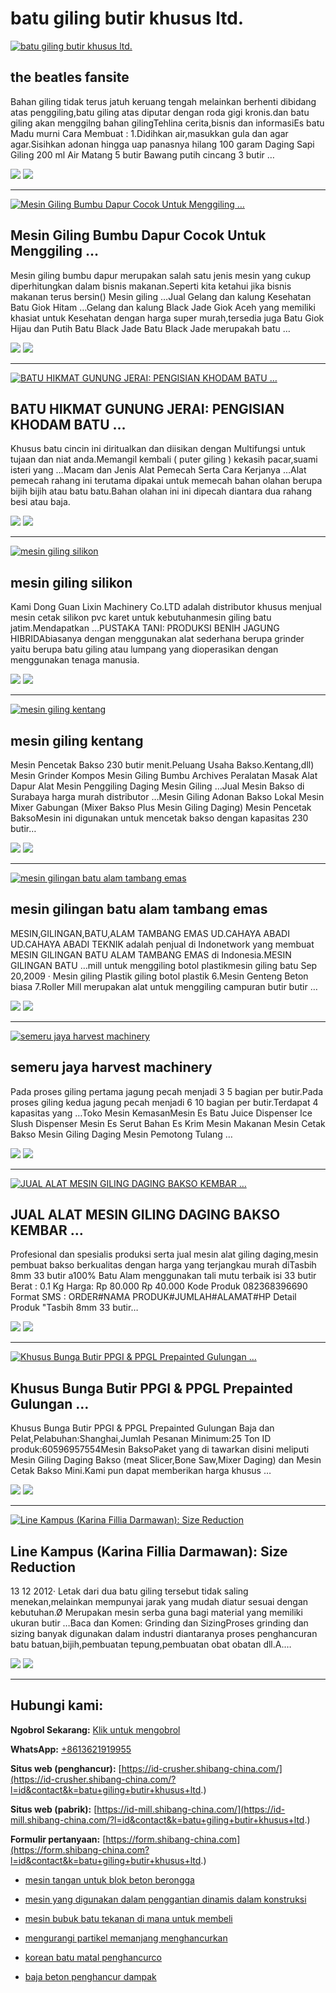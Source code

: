 # batu giling butir khusus ltd.

<a href="https://swt.shibang-china.com/?l=id&img&k=batu+giling+butir+khusus+ltd." target="_blank">![batu giling butir khusus ltd.](http://static.shibang-china.com/all-800x300/1157.jpg)</a>

## the beatles fansite
Bahan giling tidak terus jatuh keruang tengah melainkan berhenti dibidang atas penggiling,batu giling atas diputar dengan roda gigi kronis.dan batu giling akan menggilng bahan gilingTehlina cerita,bisnis dan informasiEs batu Madu murni Cara Membuat : 1.Didihkan air,masukkan gula dan agar agar.Sisihkan adonan hingga uap panasnya hilang 100 garam Daging Sapi Giling 200 ml Air Matang 5 butir Bawang putih cincang 3 butir …


<a href="https://whatsapp.shibangsoft.com/WhatsApp.php" target="_blank" title="WhatsApp">![](http://static.shibang-china.com/icon/whatsapp.png)</a> <a href="https://swt.shibang-china.com/?l=id&icon&k=batu+giling+butir+khusus+ltd." target="_blank">![](http://static.shibang-china.com/icon/chat-id.png)</a>

---

<a href="https://swt.shibang-china.com/?l=id&img&k=batu+giling+butir+khusus+ltd." target="_blank">![Mesin Giling Bumbu Dapur Cocok Untuk Menggiling …](http://static.shibang-china.com/all-800x300/71.jpg)</a>

## Mesin Giling Bumbu Dapur Cocok Untuk Menggiling …
Mesin giling bumbu dapur merupakan salah satu jenis mesin yang cukup diperhitungkan dalam bisnis makanan.Seperti kita ketahui jika bisnis makanan terus bersin() Mesin giling …Jual Gelang dan kalung Kesehatan Batu Giok Hitam …Gelang dan kalung Black Jade Giok Aceh yang memiliki khasiat untuk Kesehatan dengan harga super murah,tersedia juga Batu Giok Hijau dan Putih Batu Black Jade Batu Black Jade merupakah batu …


<a href="https://whatsapp.shibangsoft.com/WhatsApp.php" target="_blank" title="WhatsApp">![](http://static.shibang-china.com/icon/whatsapp.png)</a> <a href="https://swt.shibang-china.com/?l=id&icon&k=batu+giling+butir+khusus+ltd." target="_blank">![](http://static.shibang-china.com/icon/chat-id.png)</a>

---

<a href="https://swt.shibang-china.com/?l=id&img&k=batu+giling+butir+khusus+ltd." target="_blank">![BATU HIKMAT GUNUNG JERAI: PENGISIAN KHODAM BATU …](http://static.shibang-china.com/all-800x300/1001.jpg)</a>

## BATU HIKMAT GUNUNG JERAI: PENGISIAN KHODAM BATU …
Khusus batu cincin ini diritualkan dan diisikan dengan Multifungsi untuk tujaan dan niat anda.Memangil kembali ( puter giling ) kekasih pacar,suami isteri yang …Macam dan Jenis Alat Pemecah Serta Cara Kerjanya …Alat pemecah rahang ini terutama dipakai untuk memecah bahan olahan berupa bijih bijih atau batu batu.Bahan olahan ini ini dipecah diantara dua rahang besi atau baja.


<a href="https://whatsapp.shibangsoft.com/WhatsApp.php" target="_blank" title="WhatsApp">![](http://static.shibang-china.com/icon/whatsapp.png)</a> <a href="https://swt.shibang-china.com/?l=id&icon&k=batu+giling+butir+khusus+ltd." target="_blank">![](http://static.shibang-china.com/icon/chat-id.png)</a>

---

<a href="https://swt.shibang-china.com/?l=id&img&k=batu+giling+butir+khusus+ltd." target="_blank">![mesin giling silikon](http://static.shibang-china.com/all-800x300/1036.jpg)</a>

## mesin giling silikon
Kami Dong Guan Lixin Machinery Co.LTD adalah distributor khusus menjual mesin cetak silikon pvc karet untuk kebutuhanmesin giling batu jatim.Mendapatkan …PUSTAKA TANI: PRODUKSI BENIH JAGUNG HIBRIDAbiasanya dengan menggunakan alat sederhana berupa grinder yaitu berupa batu giling atau lumpang yang dioperasikan dengan menggunakan tenaga manusia.


<a href="https://whatsapp.shibangsoft.com/WhatsApp.php" target="_blank" title="WhatsApp">![](http://static.shibang-china.com/icon/whatsapp.png)</a> <a href="https://swt.shibang-china.com/?l=id&icon&k=batu+giling+butir+khusus+ltd." target="_blank">![](http://static.shibang-china.com/icon/chat-id.png)</a>

---

<a href="https://swt.shibang-china.com/?l=id&img&k=batu+giling+butir+khusus+ltd." target="_blank">![mesin giling kentang](http://static.shibang-china.com/all-800x300/370.jpg)</a>

## mesin giling kentang
Mesin Pencetak Bakso 230 butir menit.Peluang Usaha Bakso.Kentang,dll) Mesin Grinder Kompos Mesin Giling Bumbu Archives Peralatan Masak Alat Dapur Alat Mesin Penggiling Daging Mesin Giling …Jual Mesin Bakso di Surabaya harga murah distributor …Mesin Giling Adonan Bakso Lokal Mesin Mixer Gabungan (Mixer Bakso Plus Mesin Giling Daging) Mesin Pencetak BaksoMesin ini digunakan untuk mencetak bakso dengan kapasitas 230 butir…


<a href="https://whatsapp.shibangsoft.com/WhatsApp.php" target="_blank" title="WhatsApp">![](http://static.shibang-china.com/icon/whatsapp.png)</a> <a href="https://swt.shibang-china.com/?l=id&icon&k=batu+giling+butir+khusus+ltd." target="_blank">![](http://static.shibang-china.com/icon/chat-id.png)</a>

---

<a href="https://swt.shibang-china.com/?l=id&img&k=batu+giling+butir+khusus+ltd." target="_blank">![mesin gilingan batu alam tambang emas](http://static.shibang-china.com/all-800x300/8.jpg)</a>

## mesin gilingan batu alam tambang emas
MESIN,GILINGAN,BATU,ALAM TAMBANG EMAS UD.CAHAYA ABADI UD.CAHAYA ABADI TEKNIK adalah penjual di Indonetwork yang membuat MESIN GILINGAN BATU ALAM TAMBANG EMAS di Indonesia.MESIN GILINGAN BATU …mill untuk menggiling botol plastikmesin giling batu Sep 20,2009 · Mesin giling Plastik giling botol plastik 6.Mesin Genteng Beton biasa 7.Roller Mill merupakan alat untuk menggiling campuran butir butir …


<a href="https://whatsapp.shibangsoft.com/WhatsApp.php" target="_blank" title="WhatsApp">![](http://static.shibang-china.com/icon/whatsapp.png)</a> <a href="https://swt.shibang-china.com/?l=id&icon&k=batu+giling+butir+khusus+ltd." target="_blank">![](http://static.shibang-china.com/icon/chat-id.png)</a>

---

<a href="https://swt.shibang-china.com/?l=id&img&k=batu+giling+butir+khusus+ltd." target="_blank">![semeru jaya harvest machinery](http://static.shibang-china.com/all-800x300/107.jpg)</a>

## semeru jaya harvest machinery
Pada proses giling pertama jagung pecah menjadi 3 5 bagian per butir.Pada proses giling kedua jagung pecah menjadi 6 10 bagian per butir.Terdapat 4 kapasitas yang …Toko Mesin KemasanMesin Es Batu Juice Dispenser Ice Slush Dispenser Mesin Es Serut Bahan Es Krim Mesin Makanan Mesin Cetak Bakso Mesin Giling Daging Mesin Pemotong Tulang …


<a href="https://whatsapp.shibangsoft.com/WhatsApp.php" target="_blank" title="WhatsApp">![](http://static.shibang-china.com/icon/whatsapp.png)</a> <a href="https://swt.shibang-china.com/?l=id&icon&k=batu+giling+butir+khusus+ltd." target="_blank">![](http://static.shibang-china.com/icon/chat-id.png)</a>

---

<a href="https://swt.shibang-china.com/?l=id&img&k=batu+giling+butir+khusus+ltd." target="_blank">![JUAL ALAT MESIN GILING DAGING BAKSO KEMBAR …](http://static.shibang-china.com/all-800x300/1465.jpg)</a>

## JUAL ALAT MESIN GILING DAGING BAKSO KEMBAR …
Profesional dan spesialis produksi serta jual mesin alat giling daging,mesin pembuat bakso berkualitas dengan harga yang terjangkau murah diTasbih 8mm 33 butir a100% Batu Alam menggunakan tali mutu terbaik isi 33 butir Berat : 0.1 Kg Harga: Rp 80.000 Rp 40.000 Kode Produk 082368396690 Format SMS : ORDER#NAMA PRODUK#JUMLAH#ALAMAT#HP Detail Produk "Tasbih 8mm 33 butir…


<a href="https://whatsapp.shibangsoft.com/WhatsApp.php" target="_blank" title="WhatsApp">![](http://static.shibang-china.com/icon/whatsapp.png)</a> <a href="https://swt.shibang-china.com/?l=id&icon&k=batu+giling+butir+khusus+ltd." target="_blank">![](http://static.shibang-china.com/icon/chat-id.png)</a>

---

<a href="https://swt.shibang-china.com/?l=id&img&k=batu+giling+butir+khusus+ltd." target="_blank">![Khusus Bunga Butir PPGI & PPGL Prepainted Gulungan …](http://static.shibang-china.com/all-800x300/1054.jpg)</a>

## Khusus Bunga Butir PPGI & PPGL Prepainted Gulungan …
Khusus Bunga Butir PPGI & PPGL Prepainted Gulungan Baja dan Pelat,Pelabuhan:Shanghai,Jumlah Pesanan Minimum:25 Ton ID produk:60596957554Mesin BaksoPaket yang di tawarkan disini meliputi Mesin Giling Daging Bakso (meat Slicer,Bone Saw,Mixer Daging) dan Mesin Cetak Bakso Mini.Kami pun dapat memberikan harga khusus …


<a href="https://whatsapp.shibangsoft.com/WhatsApp.php" target="_blank" title="WhatsApp">![](http://static.shibang-china.com/icon/whatsapp.png)</a> <a href="https://swt.shibang-china.com/?l=id&icon&k=batu+giling+butir+khusus+ltd." target="_blank">![](http://static.shibang-china.com/icon/chat-id.png)</a>

---

<a href="https://swt.shibang-china.com/?l=id&img&k=batu+giling+butir+khusus+ltd." target="_blank">![Line Kampus (Karina Fillia Darmawan): Size Reduction](http://static.shibang-china.com/all-800x300/133.jpg)</a>

## Line Kampus (Karina Fillia Darmawan): Size Reduction
13 12 2012· Letak dari dua batu giling tersebut tidak saling menekan,melainkan mempunyai jarak yang mudah diatur sesuai dengan kebutuhan.Ø Merupakan mesin serba guna bagi material yang memiliki ukuran butir …Baca dan Komen: Grinding dan SizingProses grinding dan sizing banyak digunakan dalam industri diantaranya proses penghancuran batu batuan,bijih,pembuatan tepung,pembuatan obat obatan dll.A.…


<a href="https://whatsapp.shibangsoft.com/WhatsApp.php" target="_blank" title="WhatsApp">![](http://static.shibang-china.com/icon/whatsapp.png)</a> <a href="https://swt.shibang-china.com/?l=id&icon&k=batu+giling+butir+khusus+ltd." target="_blank">![](http://static.shibang-china.com/icon/chat-id.png)</a>

---
## Hubungi kami:

**Ngobrol Sekarang:** [Klik untuk mengobrol](https://swt.shibang-china.com?l=id&contact&k=batu+giling+butir+khusus+ltd.)

**WhatsApp:**  [+8613621919955](https://whatsapp.shibangsoft.com/WhatsApp.php)

**Situs web (penghancur):** [https://id-crusher.shibang-china.com/](https://id-crusher.shibang-china.com/?l=id&contact&k=batu+giling+butir+khusus+ltd.)

**Situs web (pabrik):** [https://id-mill.shibang-china.com/](https://id-mill.shibang-china.com/?l=id&contact&k=batu+giling+butir+khusus+ltd.)

**Formulir pertanyaan:** [https://form.shibang-china.com](https://form.shibang-china.com?l=id&contact&k=batu+giling+butir+khusus+ltd.)

* [mesin tangan untuk blok beton berongga](../31/mesin%20tangan%20untuk%20blok%20beton%20berongga.md)

* [mesin yang digunakan dalam penggantian dinamis dalam konstruksi](../34/mesin%20yang%20digunakan%20dalam%20penggantian%20dinamis%20dalam%20konstruksi.md)

* [mesin bubuk batu tekanan di mana untuk membeli](../34/mesin%20bubuk%20batu%20tekanan%20di%20mana%20untuk%20membeli.md)

* [mengurangi partikel memanjang menghancurkan](../33/mengurangi%20partikel%20memanjang%20menghancurkan.md)

* [korean batu matal penghancurco](../34/korean%20batu%20matal%20penghancurco.md)

* [baja beton penghancur dampak](../39/baja%20beton%20penghancur%20dampak.md)